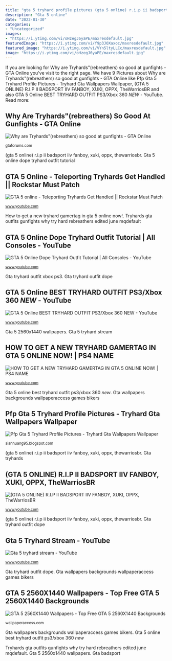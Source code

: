 ```yaml
---
title: "gta 5 tryhard profile pictures (gta 5 online) r.i.p ii badsport iiv fanboy, xuki, oppx, thewarriosbr"
description: "Gta 5 online"
date: "2022-01-30"
categories:
- "Uncategorized"
images:
- "https://i.ytimg.com/vi/oHzegJ6yaPE/maxresdefault.jpg"
featuredImage: "https://i.ytimg.com/vi/f9p3JOXaxoc/maxresdefault.jpg"
featured_image: "https://i.ytimg.com/vi/VYn5ltyLLCc/maxresdefault.jpg"
image: "https://i.ytimg.com/vi/oHzegJ6yaPE/maxresdefault.jpg"
---
```


If you are looking for Why are Tryhards&quot;(rebreathers) so good at gunfights - GTA Online you've visit to the right page. We have 9 Pictures about Why are Tryhards&quot;(rebreathers) so good at gunfights - GTA Online like Pfp Gta 5 Tryhard Profile Pictures - Tryhard Gta Wallpapers Wallpaper, (GTA 5 ONLINE) R.I.P II BADSPORT IIV FANBOY, XUKI, OPPX, TheWarriosBR and also GTA 5 Online BEST TRYHARD OUTFIT PS3/Xbox 360 *NEW* - YouTube. Read more:

## Why Are Tryhards&quot;(rebreathers) So Good At Gunfights - GTA Online

![Why are Tryhards&quot;(rebreathers) so good at gunfights - GTA Online](http://ytimg.googleusercontent.com/vi/d3bHTf2AVIU/mqdefault.jpg "Gta wallpapers backgrounds wallpaperaccess games bikers")

<small>gtaforums.com</small>

(gta 5 online) r.i.p ii badsport iiv fanboy, xuki, oppx, thewarriosbr. Gta 5 online dope tryhard outfit tutorial

## GTA 5 Online - Teleporting Tryhards Get Handled || Rockstar Must Patch

![GTA 5 online - Teleporting Tryhards Get Handled || Rockstar Must Patch](https://i.ytimg.com/vi/oHzegJ6yaPE/maxresdefault.jpg "Gta 5 online dope tryhard outfit tutorial")

<small>www.youtube.com</small>

How to get a new tryhard gamertag in gta 5 online now!. Tryhards gta outfits gunfights why try hard rebreathers edited june mqdefault

## GTA 5 Online Dope Tryhard Outfit Tutorial | All Consoles - YouTube

![GTA 5 Online Dope Tryhard Outfit Tutorial | All Consoles - YouTube](https://i.ytimg.com/vi/eiP6vhtqVtk/maxresdefault.jpg "Gta 5 online best tryhard outfit ps3/xbox 360 *new*")

<small>www.youtube.com</small>

Gta tryhard outfit xbox ps3. Gta tryhard outfit dope

## GTA 5 Online BEST TRYHARD OUTFIT PS3/Xbox 360 *NEW* - YouTube

![GTA 5 Online BEST TRYHARD OUTFIT PS3/Xbox 360 *NEW* - YouTube](https://i.ytimg.com/vi/GX1b0gqBiNA/hqdefault.jpg "Gta 5 online")

<small>www.youtube.com</small>

Gta 5 2560x1440 wallpapers. Gta 5 tryhard stream

## HOW TO GET A NEW TRYHARD GAMERTAG IN GTA 5 ONLINE NOW! | PS4 NAME

![HOW TO GET A NEW TRYHARD GAMERTAG IN GTA 5 ONLINE NOW! | PS4 NAME](https://i.ytimg.com/vi/JwdgXcj2bhs/maxresdefault.jpg "Gta 5 online")

<small>www.youtube.com</small>

Gta 5 online best tryhard outfit ps3/xbox 360 *new*. Gta wallpapers backgrounds wallpaperaccess games bikers

## Pfp Gta 5 Tryhard Profile Pictures - Tryhard Gta Wallpapers Wallpaper

![Pfp Gta 5 Tryhard Profile Pictures - Tryhard Gta Wallpapers Wallpaper](https://lh5.googleusercontent.com/proxy/dv0ywikMI22Ov7zo2SFw964okVxUFB1Xo-Hdknw8g7crUfSJ23RkNWbrkInZeOS6vjHxXZETrBhAzCAh8i9QHolVf_WyV9XpHfA93C5ofrjubybXxGwJXTrOIgHXIrWFSoYfbj4=w1200-h630-p-k-no-nu "Gta wallpapers backgrounds wallpaperaccess games bikers")

<small>sianhuang95.blogspot.com</small>

(gta 5 online) r.i.p ii badsport iiv fanboy, xuki, oppx, thewarriosbr. Gta tryhards

## (GTA 5 ONLINE) R.I.P II BADSPORT IIV FANBOY, XUKI, OPPX, TheWarriosBR

![(GTA 5 ONLINE) R.I.P II BADSPORT IIV FANBOY, XUKI, OPPX, TheWarriosBR](https://i.ytimg.com/vi/f9p3JOXaxoc/maxresdefault.jpg "Gta 5 online dope tryhard outfit tutorial")

<small>www.youtube.com</small>

(gta 5 online) r.i.p ii badsport iiv fanboy, xuki, oppx, thewarriosbr. Gta tryhard outfit dope

## Gta 5 Tryhard Stream - YouTube

![Gta 5 tryhard stream - YouTube](https://i.ytimg.com/vi/VYn5ltyLLCc/maxresdefault.jpg "Gta tryhards")

<small>www.youtube.com</small>

Gta tryhard outfit dope. Gta wallpapers backgrounds wallpaperaccess games bikers

## GTA 5 2560X1440 Wallpapers - Top Free GTA 5 2560X1440 Backgrounds

![GTA 5 2560X1440 Wallpapers - Top Free GTA 5 2560X1440 Backgrounds](https://wallpaperaccess.com/full/908982.jpg "How to get a new tryhard gamertag in gta 5 online now!")

<small>wallpaperaccess.com</small>

Gta wallpapers backgrounds wallpaperaccess games bikers. Gta 5 online best tryhard outfit ps3/xbox 360 *new*

Tryhards gta outfits gunfights why try hard rebreathers edited june mqdefault. Gta 5 2560x1440 wallpapers. Gta badsport
